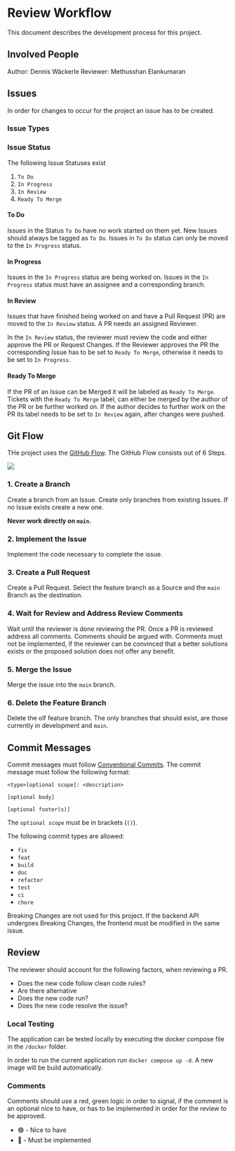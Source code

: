 # Review Workflow
This document describes the development process for this project.

## Involved People
Author: Dennis Wäckerle
Reviewer: Methusshan Elankumaran

## Issues
In order for changes to occur for the project an issue has to be created.

### Issue Types

### Issue Status
The following Issue Statuses exist

1. `To Do`
2. `In Progress`
3. `In Review`
4. `Ready To Merge`

#### To Do
Issues in the Status `To Do` have no work started on them yet. New Issues should always be tagged as `To Do`. Issues in
`To Do` status can only be moved to the `In Progress` status.

#### In Progress
Issues in the `In Progress` status are being worked on. Issues in the `In Progress` status must have an assignee and a
corresponding branch.

#### In Review
Issues that have finished being worked on and have a Pull Request (PR) are moved to the `In Review` status. A PR needs
an assigned Reviewer.

In the `In Review` status, the reviewer must review the code and either approve the PR or Request Changes. If the 
Reviewer approves the PR the corresponding Issue has to be set to `Ready To Merge`, otherwise it needs to be set to 
`In Progress`.

#### Ready To Merge
If the PR of an Issue can be Merged it will be labeled as `Ready To Merge`. Tickets with the `Ready To Merge` label, can
either be merged by the author of the PR or be further worked on. If the author decides to further work on the PR its
label needs to be set to `In Review` again, after changes were pushed.

## Git Flow

THe project uses the [GitHub Flow](https://docs.github.com/en/get-started/using-github/github-flow). The GitHub Flow 
consists out of 6 Steps.

![](https://cdn.hashnode.com/res/hashnode/image/upload/v1668070000889/rvf5Hx764.png)

### 1. Create a Branch

Create a branch from an Issue. Create only branches from existing Issues. If no Issue exists create a new one. 

__Never work directly on `main`.__

### 2. Implement the Issue
Implement the code necessary to complete the issue.

### 3. Create a Pull Request
Create a Pull Request. Select the feature branch as a Source and the `main` Branch as the destination.

### 4. Wait for Review and Address Review Comments

Wait until the reviewer is done reviewing the PR. Once a PR is reviewed address all comments. Comments should be argued
with. Comments must not be implemented, if the reviewer can be convinced that a better solutions exists or the proposed
solution does not offer any benefit.

### 5. Merge the Issue
Merge the issue into the `main` branch.

### 6. Delete the Feature Branch
Delete the olf feature branch. The only branches that should exist, are those currently in development and `main`.

## Commit Messages

Commit messages must follow [Conventional Commits](https://www.conventionalcommits.org/en/v1.0.0/). The commit message
must follow the following format:

```
<type>[optional scope]: <description>

[optional body]

[optional footer(s)]
```

The `optional scope` must be in brackets (`()`).

The following commit types are allowed:

- `fix`
- `feat`
- `build`
- `doc`
- `refactor`
- `test`
- `ci`
- `chore`

Breaking Changes are not used for this project. If the backend API undergoes Breaking Changes, the frontend must be
modified in the same issue.

## Review

The reviewer should account for the following factors, when reviewing a PR.

- Does the new code follow clean code rules?
- Are there alternative 
- Does the new code run?
- Does the new code resolve the issue?

### Local Testing

The application can be tested locally by executing the docker compose file in the `/docker` folder.

In order to run the current application run `docker compose up -d`. A new image will be build automatically.

### Comments

Comments should use a red, green logic in order to signal, if the comment is an optional nice to have, or has to be
implemented in order for the review to be approved.

- 🟢 - Nice to have
- 🔴 - Must be implemented